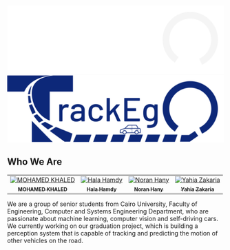 <div align="center">

<img src="/images/White%20logo.png#gh-dark-mode-only" alt="logo" width="600" />
<img src="/images/colored-logo.png#gh-light-mode-only" alt="logo" width="600" />

</div>

## Who We Are

<table align="center">
  <tr>
  </td>
    <td align="center">
    <a href="https://github.com/MohamedElhadidy0019" target="_black">
    <img src="https://avatars.githubusercontent.com/u/56936494?v=4" width="100px;" alt="MOHAMED KHALED"/>
    <br />
    <sub><b>MOHAMED KHALED</b></sub></a>
    </td>
    <td align="center">
    <a href="https://github.com/Halahamdy22" target="_black">
    <img src="https://avatars.githubusercontent.com/u/56937106?v=4" width="100px;" alt="Hala Hamdy"/>
    <br />
    <sub><b>Hala Hamdy</b></sub></a>
    </td>
    <td align="center">
    <a href="https://github.com/NouranHany" target="_black">
    <img src="https://avatars.githubusercontent.com/u/59095993?v=4" width="100px;" alt="Noran Hany"/>
    <br />
    <sub><b>Noran Hany</b></sub></a>
    </td>
    </td>
    <td align="center">
    <a href="https://github.com/yahia3200" target="_black">
    <img src="https://avatars.githubusercontent.com/u/30212455?v=4" width="100px;" alt="Yahia Zakaria"/>
    <br />
    <sub><b>Yahia Zakaria</b></sub></a>
    </td>
    
  </tr>
 </table>

We are a group of senior students from Cairo University, Faculty of Engineering, Computer and Systems Engineering Department, who are passionate about machine learning, computer vision and self-driving cars. We currently working on our graduation project, which is building a perception system that is capable of tracking and predicting the motion of other vehicles on the road. 

